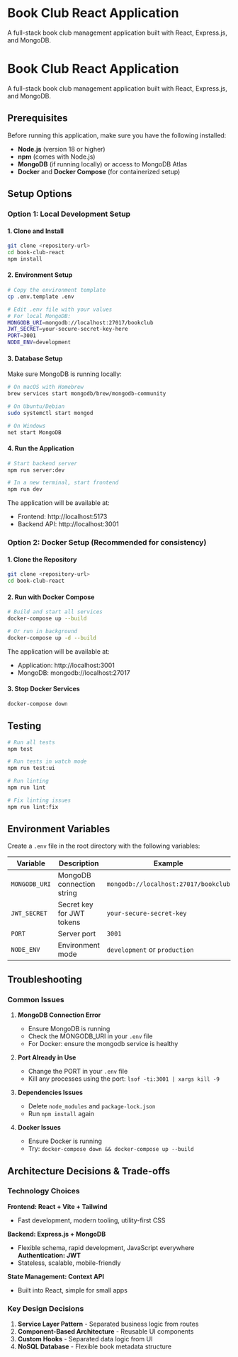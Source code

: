 # Book Club React Application

A full-stack book club management application built with React, Express.js, and MongoDB.

# Book Club React Application

A full-stack book club management application built with React, Express.js, and MongoDB.

## Prerequisites

Before running this application, make sure you have the following installed:
- **Node.js** (version 18 or higher)
- **npm** (comes with Node.js)
- **MongoDB** (if running locally) or access to MongoDB Atlas
- **Docker** and **Docker Compose** (for containerized setup)

## Setup Options

### Option 1: Local Development Setup

#### 1. Clone and Install
```bash
git clone <repository-url>
cd book-club-react
npm install
```

#### 2. Environment Setup
```bash
# Copy the environment template
cp .env.template .env

# Edit .env file with your values
# For local MongoDB:
MONGODB_URI=mongodb://localhost:27017/bookclub
JWT_SECRET=your-secure-secret-key-here
PORT=3001
NODE_ENV=development
```

#### 3. Database Setup
Make sure MongoDB is running locally:
```bash
# On macOS with Homebrew
brew services start mongodb/brew/mongodb-community

# On Ubuntu/Debian
sudo systemctl start mongod

# On Windows
net start MongoDB
```

#### 4. Run the Application
```bash
# Start backend server
npm run server:dev

# In a new terminal, start frontend
npm run dev
```

The application will be available at:
- Frontend: http://localhost:5173
- Backend API: http://localhost:3001

### Option 2: Docker Setup (Recommended for consistency)

#### 1. Clone the Repository
```bash
git clone <repository-url>
cd book-club-react
```

#### 2. Run with Docker Compose
```bash
# Build and start all services
docker-compose up --build

# Or run in background
docker-compose up -d --build
```

The application will be available at:
- Application: http://localhost:3001
- MongoDB: mongodb://localhost:27017

#### 3. Stop Docker Services
```bash
docker-compose down
```

## Testing

```bash
# Run all tests
npm test

# Run tests in watch mode
npm run test:ui

# Run linting
npm run lint

# Fix linting issues
npm run lint:fix
```

## Environment Variables

Create a `.env` file in the root directory with the following variables:

| Variable | Description | Example |
|----------|-------------|---------|
| `MONGODB_URI` | MongoDB connection string | `mongodb://localhost:27017/bookclub` |
| `JWT_SECRET` | Secret key for JWT tokens | `your-secure-secret-key` |
| `PORT` | Server port | `3001` |
| `NODE_ENV` | Environment mode | `development` or `production` |

## Troubleshooting

### Common Issues

1. **MongoDB Connection Error**
   - Ensure MongoDB is running
   - Check the MONGODB_URI in your `.env` file
   - For Docker: ensure the mongodb service is healthy

2. **Port Already in Use**
   - Change the PORT in your `.env` file
   - Kill any processes using the port: `lsof -ti:3001 | xargs kill -9`

3. **Dependencies Issues**
   - Delete `node_modules` and `package-lock.json`
   - Run `npm install` again

4. **Docker Issues**
   - Ensure Docker is running
   - Try: `docker-compose down && docker-compose up --build`

## Architecture Decisions & Trade-offs

### Technology Choices

**Frontend: React + Vite + Tailwind**
- Fast development, modern tooling, utility-first CSS

**Backend: Express.js + MongoDB**
- Flexible schema, rapid development, JavaScript everywhere
**Authentication: JWT**
- Stateless, scalable, mobile-friendly

**State Management: Context API**
- Built into React, simple for small apps

### Key Design Decisions

1. **Service Layer Pattern** - Separated business logic from routes
2. **Component-Based Architecture** - Reusable UI components
3. **Custom Hooks** - Separated data logic from UI
4. **NoSQL Database** - Flexible book metadata structure
